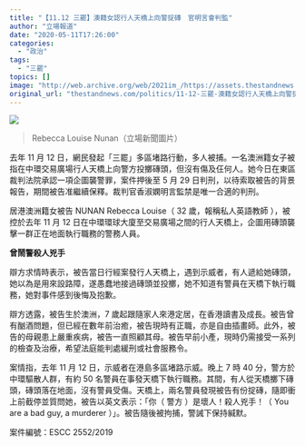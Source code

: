 ```yaml
---
title: "【11.12 三罷】澳籍女認行人天橋上向警掟磚　官明言會判監"
author: "立場報道"
date: "2020-05-11T17:26:00"
categories:
  - "政治"
tags:
  - "三罷"
topics: []
image: "http://web.archive.org/web/2021im_/https://assets.thestandnews.com/media/photos/20191217-05_7pPR1_GkhE9kr.png"
original_url: "thestandnews.com/politics/11-12-三罷-澳籍女認行人天橋上向警掟磚-官明言會判監"
---
```

![](http://web.archive.org/web/2021im_/https://assets.thestandnews.com/media/photos/20191217-05_7pPR1_GkhE9kr.png)
> Rebecca Louise Nunan（立場新聞圖片）

去年 11 月 12 日，網民發起「三罷」多區堵路行動，多人被捕。一名澳洲籍女子被指在中環交易廣場行人天橋上向警方投擲磚頭，但沒有傷及仼何人。她今日在東區裁判法院承認一項企圖襲警罪，案件押後至 5 月 29 日判刑，以待索取被告的背景報告，期間被告准繼續保釋。裁判官香淑嫻明言監禁是唯一合適的判刑。

居港澳洲籍女被告 NUNAN Rebecca Louise（ 32 歲，報稱私人英語教師 ），被控於去年 11 月 12 日在中環環球大廈至交易廣場之間的行人天橋上，企圖用磚頭襲擊一群正在地面執行職務的警務人員。

**曾鬧警殺人兇手**

辯方求情時表示，被告當日行經案發行人天橋上，遇到示威者，有人遞給她磚頭，她以為是用來設路障，遂愚蠢地接過磚頭並投擲，她不知道有警員在天橋下執行職務，她對事件感到後悔及抱歉。

辯方透露，被告生於澳洲，7 歲起跟隨家人來港定居，在香港讀書及成長。被告曾有酗酒問題，但已經在數年前治癒，被告現時有正職，亦是自由插畫師。此外，被告的母親患上嚴重疾病，被告一直照顧其母。被告早前小產，現時仍需接受一系列的檢查及治療，希望法庭能判處緩刑或社會服務令。

案情指，去年 11 月 12 日，示威者在港島多區堵路示威。晚上 7 時 40 分，警方於中環驅散人群，有約 50 名警員在事發天橋下執行職務。其間，有人從天橋擲下磚頭，磚頭落在地面，沒有警員受傷。天橋上，兩名警員發現被告有份掟磚，隨即衝上前截停並質問她，被告以英文表示：「你（ 警方 ）是壞人！殺人兇手！（ You are a bad guy, a murderer ）」。被告隨後被拘捕，警誡下保持緘默。

案件編號：ESCC 2552/2019
